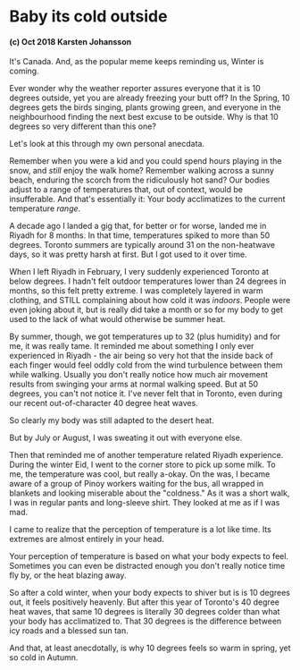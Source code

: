 # Baby its cold outside
#### (c) Oct 2018 Karsten Johansson

It's Canada. And, as the popular meme keeps reminding us, Winter is coming.

Ever wonder why the weather reporter assures everyone that it is 10 degrees outside, yet you are already freezing your butt off? In the Spring, 10 degrees gets the birds singing, plants growing green, and everyone in the neighbourhood finding the next best excuse to be outside. Why is that 10 degrees so very different than this one?

Let's look at this through my own personal anecdata.

Remember when you were a kid and you could spend hours playing in the snow, and *still* enjoy the walk home? Remember walking across a sunny beach, enduring the scorch from the ridiculously hot sand? Our bodies adjust to a range of temperatures that, out of context, would be insufferable. And that's essentially it: Your body acclimatizes to the current temperature *range*.

A decade ago I landed a gig that, for better or for worse, landed me in Riyadh for 8 months. In that time, temperatures spiked to more than 50 degrees. Toronto summers are typically around 31 on the non-heatwave days, so it was pretty harsh at first. But I got used to it over time.

When I left Riyadh in February, I very suddenly experienced Toronto at below degrees. I hadn't felt outdoor temperatures lower than 24 degrees in months, so this felt pretty extreme. I was completely layered in warm clothing, and STILL complaining about how cold it was *indoors*. People were even joking about it, but is really did take a month or so for my body to get used to the lack of what would otherwise be summer heat.

By summer, though, we got temperatures up to 32 (plus humidity) and for me, it was really tame. It reminded me about something I only ever experienced in Riyadh - the air being so very hot that the inside back of each finger would feel oddly cold from the wind turbulence between them while walking. Usually you don't really notice how much air movement results from swinging your arms at normal walking speed. But at 50 degrees, you can't not notice it. I've never felt that in Toronto, even during our recent out-of-character 40 degree heat waves.

So clearly my body was still adapted to the desert heat.

But by July or August, I was sweating it out with everyone else.

Then that reminded me of another temperature related Riyadh experience. During the winter Eid, I went to the corner store to pick up some milk. To me, the temperature was cool, but really a-okay. On the was, I became aware of a group of Pinoy workers waiting for the bus, all wrapped in blankets and looking miserable about the "coldness." As it was a short walk, I was in regular pants and long-sleeve shirt. They looked at me as if I was mad.

I came to realize that the perception of temperature is a lot like time. Its extremes are almost entirely in your head.

Your perception of temperature is based on what your body expects to feel. Sometimes you can even be distracted enough you don't really notice time fly by, or the heat blazing away.

So after a cold winter, when your body expects to shiver but is is 10 degrees out, it feels positively heavenly. But after this year of Toronto's 40 degree heat waves, that same 10 degrees is literally 30 degrees colder than what your body has acclimatized to. That 30 degrees is the difference between icy roads and a blessed sun tan. 

And that, at least anecdotally, is why 10 degrees feels so warm in spring, yet so cold in Autumn.
